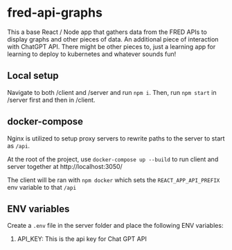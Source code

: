 # fred-api-graphs

This a base React / Node app that gathers data from the FRED APIs to display graphs and other pieces of data.
An additional piece of interaction with ChatGPT API. There might be other pieces to, just a learning app for learning
to deploy to kubernetes and whatever sounds fun!

## Local setup

Navigate to both /client and /server and run `npm i`. Then, run `npm start` in /server first and then in /client.

## docker-compose

Nginx is utilized to setup proxy servers to rewrite paths to the server to start as `/api`.

At the root of the project, use `docker-compose up --build` to run client and server together at http://localhost:3050/

The client will be ran with `npm docker` which sets the `REACT_APP_API_PREFIX` env variable to that `/api`

## ENV variables

Create a `.env` file in the server folder and place the following ENV variables:
1. API_KEY: This is the api key for Chat GPT API
